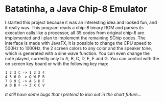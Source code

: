 # Batatinha, a Java Chip-8 Emulator
I started this project because it was an interesting idea and looked fun, and it really was.
This program reads a chip-8 binary ROM and parses its execution calls like a processor, all 35 codes from original chip-8 are implemented and i plan to implement the remaining SChip codes.
The interface is made with JavaFX, it is possible to change the CPU speed to 500Hz to 1000Hz, the 2 screen colors to any color and the speaker tone, which is generated with a sine wave function. You can even change the note played, currently only to A, B, C, D, E, F and G.
You can control with the on screen key board or with the following key map:

    1 2 3 C -> 1 2 3 4
    4 5 6 D -> Q W E R
    7 8 9 E -> A S D F
    A 0 B F -> Z X C V

*It still have some bugs that i pretend to iron out in the short future...*